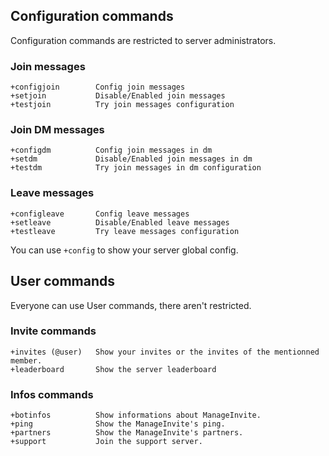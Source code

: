 <h2>Configuration commands</h2>

Configuration commands are restricted to server administrators.

<h3>Join messages</h3>

```
+configjoin        Config join messages
+setjoin           Disable/Enabled join messages
+testjoin          Try join messages configuration
```

<h3>Join DM messages</h3>

```
+configdm          Config join messages in dm
+setdm             Disable/Enabled join messages in dm
+testdm            Try join messages in dm configuration
```

<h3>Leave messages</h3>

```
+configleave       Config leave messages
+setleave          Disable/Enabled leave messages
+testleave         Try leave messages configuration
```

You can use `+config` to show your server global config.

<h2>User commands</h2>

Everyone can use User commands, there aren't restricted.

<h3>Invite commands</h3>

```
+invites (@user)   Show your invites or the invites of the mentionned member.
+leaderboard       Show the server leaderboard
```

<h3>Infos commands</h3>

```
+botinfos          Show informations about ManageInvite.
+ping              Show the ManageInvite's ping.
+partners          Show the ManageInvite's partners.
+support           Join the support server.
```
